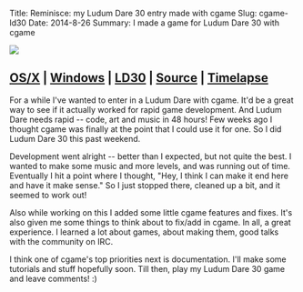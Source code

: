 Title: Reminisce: my Ludum Dare 30 entry made with cgame
Slug: cgame-ld30
Date: 2014-8-26
Summary: I made a game for Ludum Dare 30 with cgame

<a href="{filename}/images/cgame-ld30.png">
    <img class="screenshot" src="{filename}/images/cgame-ld30.png" />
</a>

[OS/X](https://dl.dropboxusercontent.com/u/535792/ld30/ld30-reminisce-mac.zip) | [Windows](https://dl.dropboxusercontent.com/u/535792/ld30/ld30-reminisce-win.zip) | [LD30](http://www.ludumdare.com/compo/ludum-dare-30/?action=preview&uid=39848) | [Source](https://github.com/nikki93/cgame/tree/ld30) | [Timelapse](https://www.youtube.com/watch?v=pZJOkldUVPA)
--

For a while I've wanted to enter in a Ludum Dare with cgame. It'd be a
great way to see if it actually worked for rapid game development. And
Ludum Dare needs rapid -- code, art and music in 48 hours! Few weeks
ago I thought cgame was finally at the point that I could use it for
one. So I did Ludum Dare 30 this past weekend.

Development went alright -- better than I expected, but not quite the
best. I wanted to make some music and more levels, and was running out
of time. Eventually I hit a point where I thought, "Hey, I think I
can make it end here and have it make sense." So I just stopped
there, cleaned up a bit, and it seemed to work out!

Also while working on this I added some little cgame features and
fixes. It's also given me some things to think about to fix/add in
cgame. In all, a great experience. I learned a lot about games, about
making them, good talks with the community on IRC.

I think one of cgame's top priorities next is documentation. I'll make
some tutorials and stuff hopefully soon. Till then, play my Ludum Dare
30 game and leave comments! :)
